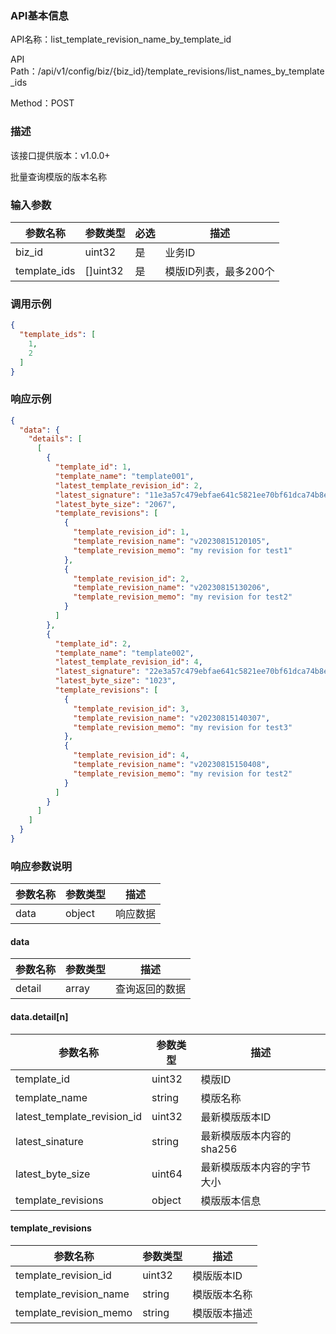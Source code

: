 ### API基本信息

API名称：list_template_revision_name_by_template_id

API Path：/api/v1/config/biz/{biz_id}/template_revisions/list_names_by_template_ids

Method：POST

### 描述

该接口提供版本：v1.0.0+

批量查询模版的版本名称

### 输入参数

| 参数名称     | 参数类型 | 必选 | 描述                  |
| ------------ | -------- | ---- | --------------------- |
| biz_id       | uint32   | 是   | 业务ID                |
| template_ids | []uint32 | 是   | 模版ID列表，最多200个 |

### 调用示例

```json
{
  "template_ids": [
    1,
    2
  ]
}
```

### 响应示例

```json
{
  "data": {
    "details": [
      [
        {
          "template_id": 1,
          "template_name": "template001",
          "latest_template_revision_id": 2,
          "latest_signature": "11e3a57c479ebfae641c5821ee70bf61dca74b8e6596b78950526c397a3b1234",
          "latest_byte_size": "2067",
          "template_revisions": [
            {
              "template_revision_id": 1,
              "template_revision_name": "v20230815120105",
              "template_revision_memo": "my revision for test1"
            },
            {
              "template_revision_id": 2,
              "template_revision_name": "v20230815130206",
              "template_revision_memo": "my revision for test2"
            }
          ]
        },
        {
          "template_id": 2,
          "template_name": "template002",
          "latest_template_revision_id": 4,
          "latest_signature": "22e3a57c479ebfae641c5821ee70bf61dca74b8e6596b78950526c397a3b1253",
          "latest_byte_size": "1023",          
          "template_revisions": [
            {
              "template_revision_id": 3,
              "template_revision_name": "v20230815140307",
              "template_revision_memo": "my revision for test3"
            },
            {
              "template_revision_id": 4,
              "template_revision_name": "v20230815150408",
              "template_revision_memo": "my revision for test2"
            }
          ]
        }
      ]
    ]
  }
}
```

### 响应参数说明

| 参数名称 | 参数类型 | 描述     |
| -------- | -------- | -------- |
| data     | object   | 响应数据 |

#### data

| 参数名称 | 参数类型 | 描述           |
| -------- | -------- | -------------- |
| detail   | array    | 查询返回的数据 |

#### data.detail[n]

| 参数名称                    | 参数类型 | 描述                       |
| --------------------------- | -------- | -------------------------- |
| template_id                 | uint32   | 模版ID                     |
| template_name               | string   | 模版名称                   |
| latest_template_revision_id | uint32   | 最新模版版本ID             |
| latest_sinature             | string   | 最新模版版本内容的sha256   |
| latest_byte_size            | uint64   | 最新模版版本内容的字节大小 |
| template_revisions          | object   | 模版版本信息               |

#### template_revisions

| 参数名称               | 参数类型 | 描述         |
| ---------------------- | -------- | ------------ |
| template_revision_id   | uint32   | 模版版本ID   |
| template_revision_name | string   | 模版版本名称 |
| template_revision_memo | string   | 模版版本描述 |
